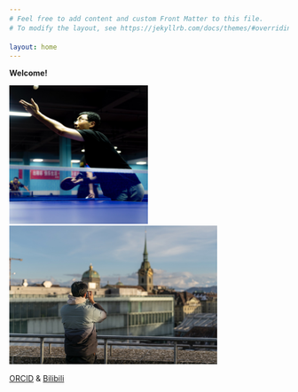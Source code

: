 ```yaml
---
# Feel free to add content and custom Front Matter to this file.
# To modify the layout, see https://jekyllrb.com/docs/themes/#overriding-theme-defaults

layout: home
---
```

**Welcome!**

<img src="/fig/pingpong.jpeg" alt="Profile" width="auto" height="250">
<img src="/fig/zurich.jpeg"  height="250" width="auto">

[ORCID](https://orcid.org/0000-0002-2231-8381)
& [Bilibili](https://space.bilibili.com/399381595?spm_id_from=333.1007.0.0)
